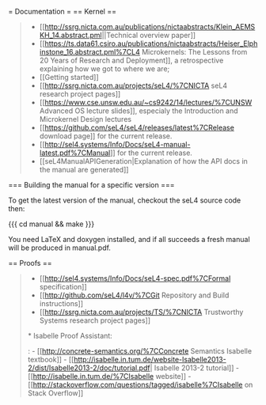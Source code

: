 = Documentation = == Kernel ==

> -   \[\[<http://ssrg.nicta.com.au/publications/nictaabstracts/Klein_AEMSKH_14.abstract.pml>||Technical
>     overview paper\]\]
> -   \[\[<https://ts.data61.csiro.au/publications/nictaabstracts/Heiser_Elphinstone_16.abstract.pml%7CL4>
>     Microkernels: The Lessons from 20 Years of Research and
>     Deployment\]\], a retrospective explaining how we got to where we
>     are;
> -   \[\[Getting started\]\]
> -   \[\[<http://ssrg.nicta.com.au/projects/seL4/%7CNICTA> seL4
>     research project pages\]\]
> -   \[\[<https://www.cse.unsw.edu.au/~cs9242/14/lectures/%7CUNSW>
>     Advanced OS lecture slides\]\], especialy the Introduction and
>     Microkernel Design lectures
> -   \[\[<https://github.com/seL4/seL4/releases/latest%7CRelease>
>     download page\]\] for the current release.
> -   \[\[<http://sel4.systems/Info/Docs/seL4-manual-latest.pdf%7CManual>\]\]
>     for the current release.
> -   \[\[seL4ManualAPIGeneration|Explanation of how the API docs in the
>     manual are generated\]\]

=== Building the manual for a specific version ===

To get the latest version of the manual, checkout the seL4 source code
then:

{{{ cd manual && make }}}

You need LaTeX and doxygen installed, and if all succeeds a fresh manual
will be produced in manual.pdf.

== Proofs ==

> -   \[\[<http://sel4.systems/Info/Docs/seL4-spec.pdf%7CFormal>
>     specification\]\]
> -   \[\[<http://github.com/seL4/l4v/%7CGit> Repository and Build
>     instructions\]\]
> -   \[\[<http://ssrg.nicta.com.au/projects/TS/%7CNICTA> Trustworthy
>     Systems research project pages\]\]
>
> \* Isabelle Proof Assistant:
>
> :   -   \[\[<http://concrete-semantics.org/%7CConcrete> Semantics
>         Isabelle textbook\]\]
>     -   \[\[<http://isabelle.in.tum.de/website-Isabelle2013-2/dist/Isabelle2013-2/doc/tutorial.pdf>|
>         Isabelle 2013-2 tutorial\]\]
>     -   \[\[<http://isabelle.in.tum.de/%7CIsabelle> website\]\]
>     -   \[\[<http://stackoverflow.com/questions/tagged/isabelle%7CIsabelle>
>         on Stack Overflow\]\]
>

